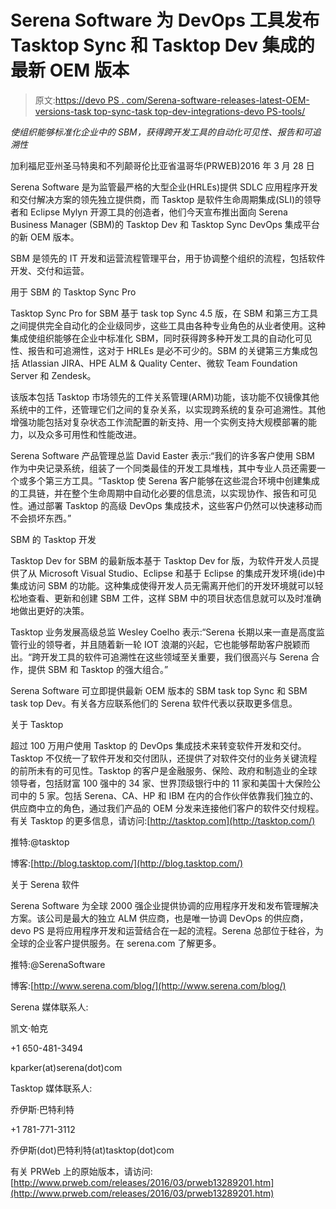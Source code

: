 # Serena Software 为 DevOps 工具发布 Tasktop Sync 和 Tasktop Dev 集成的最新 OEM 版本

> 原文:[https://devo PS . com/Serena-software-releases-latest-OEM-versions-task top-sync-task top-dev-integrations-devo PS-tools/](https://devops.com/serena-software-releases-latest-oem-versions-tasktop-sync-tasktop-dev-integrations-devops-tools/)

*使组织能够标准化企业中的 SBM，获得跨开发工具的自动化可见性、报告和可追溯性*

加利福尼亚州圣马特奥和不列颠哥伦比亚省温哥华(PRWEB)2016 年 3 月 28 日

Serena Software 是为监管最严格的大型企业(HRLEs)提供 SDLC 应用程序开发和交付解决方案的领先独立提供商，而 Tasktop 是软件生命周期集成(SLI)的领导者和 Eclipse Mylyn 开源工具的创造者，他们今天宣布推出面向 Serena Business Manager (SBM)的 Tasktop Dev 和 Tasktop Sync DevOps 集成平台的新 OEM 版本。

SBM 是领先的 IT 开发和运营流程管理平台，用于协调整个组织的流程，包括软件开发、交付和运营。

用于 SBM 的 Tasktop Sync Pro

Tasktop Sync Pro for SBM 基于 task top Sync 4.5 版，在 SBM 和第三方工具之间提供完全自动化的企业级同步，这些工具由各种专业角色的从业者使用。这种集成使组织能够在企业中标准化 SBM，同时获得跨多种开发工具的自动化可见性、报告和可追溯性，这对于 HRLEs 是必不可少的。SBM 的关键第三方集成包括 Atlassian JIRA、HPE ALM & Quality Center、微软 Team Foundation Server 和 Zendesk。

该版本包括 Tasktop 市场领先的工件关系管理(ARM)功能，该功能不仅镜像其他系统中的工件，还管理它们之间的复杂关系，以实现跨系统的复杂可追溯性。其他增强功能包括对复杂状态工作流配置的新支持、用一个实例支持大规模部署的能力，以及众多可用性和性能改进。

Serena Software 产品管理总监 David Easter 表示:“我们的许多客户使用 SBM 作为中央记录系统，组装了一个同类最佳的开发工具堆栈，其中专业人员还需要一个或多个第三方工具。“Tasktop 使 Serena 客户能够在这些混合环境中创建集成的工具链，并在整个生命周期中自动化必要的信息流，以实现协作、报告和可见性。通过部署 Tasktop 的高级 DevOps 集成技术，这些客户仍然可以快速移动而不会损坏东西。”

SBM 的 Tasktop 开发

Tasktop Dev for SBM 的最新版本基于 Tasktop Dev for 版，为软件开发人员提供了从 Microsoft Visual Studio、Eclipse 和基于 Eclipse 的集成开发环境(ide)中集成访问 SBM 的功能。这种集成使得开发人员无需离开他们的开发环境就可以轻松地查看、更新和创建 SBM 工件，这样 SBM 中的项目状态信息就可以及时准确地做出更好的决策。

Tasktop 业务发展高级总监 Wesley Coelho 表示:“Serena 长期以来一直是高度监管行业的领导者，并且随着新一轮 IOT 浪潮的兴起，它也能够帮助客户脱颖而出。“跨开发工具的软件可追溯性在这些领域至关重要，我们很高兴与 Serena 合作，提供 SBM 和 Tasktop 的强大组合。”

Serena Software 可立即提供最新 OEM 版本的 SBM task top Sync 和 SBM task top Dev。有关各方应联系他们的 Serena 软件代表以获取更多信息。

关于 Tasktop

超过 100 万用户使用 Tasktop 的 DevOps 集成技术来转变软件开发和交付。Tasktop 不仅统一了软件开发和交付团队，还提供了对软件交付的业务关键流程的前所未有的可见性。Tasktop 的客户是金融服务、保险、政府和制造业的全球领导者，包括财富 100 强中的 34 家、世界顶级银行中的 11 家和美国十大保险公司中的 5 家。包括 Serena、CA、HP 和 IBM 在内的合作伙伴依靠我们独立的、供应商中立的角色，通过我们产品的 OEM 分发来连接他们客户的软件交付规程。有关 Tasktop 的更多信息，请访问:[http://tasktop.com](http://tasktop.com/)

推特:@tasktop

博客:[http://blog.tasktop.com/](http://blog.tasktop.com/)

关于 Serena 软件

Serena Software 为全球 2000 强企业提供协调的应用程序开发和发布管理解决方案。该公司是最大的独立 ALM 供应商，也是唯一协调 DevOps 的供应商，devo PS 是将应用程序开发和运营结合在一起的流程。Serena 总部位于硅谷，为全球的企业客户提供服务。在 serena.com 了解更多。

推特:@SerenaSoftware

博客:[http://www.serena.com/blog/](http://www.serena.com/blog/)

Serena 媒体联系人:

凯文·帕克

+1 650-481-3494

kparker(at)serena(dot)com

Tasktop 媒体联系人:

乔伊斯·巴特利特

+1 781-771-3112

乔伊斯(dot)巴特利特(at)tasktop(dot)com

有关 PRWeb 上的原始版本，请访问:[http://www.prweb.com/releases/2016/03/prweb13289201.htm](http://www.prweb.com/releases/2016/03/prweb13289201.htm)